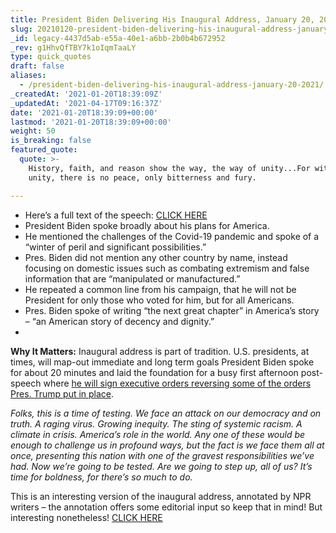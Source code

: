 ```yaml
---
title: President Biden Delivering His Inaugural Address, January 20, 2021.
slug: 20210120-president-biden-delivering-his-inaugural-address-january-20-2021
_id: legacy-4437d5ab-e55a-40e1-a6bb-2b0b4b672952
_rev: g1HhvQfTBY7k1oIqmTaaLY
type: quick_quotes
draft: false
aliases:
  - /president-biden-delivering-his-inaugural-address-january-20-2021/
_createdAt: '2021-01-20T18:39:09Z'
_updatedAt: '2021-04-17T09:16:37Z'
date: '2021-01-20T18:39:09+00:00'
lastmod: '2021-01-20T18:39:09+00:00'
weight: 50
is_breaking: false
featured_quote:
  quote: >-
    History, faith, and reason show the way, the way of unity...For without
    unity, there is no peace, only bitterness and fury.

---
```

* Here’s a full text of the speech: [CLICK HERE](https://abc11.com/joe-biden-inaugural-address-inauguration-speech-video-2021-watch/9694215/)
* President Biden spoke broadly about his plans for America.
* He mentioned the challenges of the Covid-19 pandemic and spoke of a “winter of peril and significant possibilities.”
* Pres. Biden did not mention any other country by name, instead focusing on domestic issues such as combating extremism and false information that are “manipulated or manufactured.”
* He repeated a common line from his campaign, that he will not be President for only those who voted for him, but for all Americans.
* Pres. Biden spoke of writing “the next great chapter” in America’s story – “an American story of decency and dignity.”
* 

**Why It Matters:** Inaugural address is part of tradition. U.S. presidents, at times, will map-out immediate and long term goals President Biden spoke for about 20 minutes and laid the foundation for a busy first afternoon post-speech where [he will sign executive orders reversing some of the orders Pres. Trump put in place](https://www.cbsnews.com/news/biden-president-executive-actions-covid-19-climate-change-immigration/).

_Folks, this is a time of testing. We face an attack on our democracy and on truth. A raging virus. Growing inequity. The sting of systemic racism. A climate in crisis. America’s role in the world. Any one of these would be enough to challenge us in profound ways, but the fact is we face them all at once, presenting this nation with one of the gravest responsibilities we’ve had. Now we’re going to be tested. Are we going to step up, all of us? It’s time for boldness, for there’s so much to do._

This is an interesting version of the inaugural address, annotated by NPR writers – the annotation offers some editorial input so keep that in mind! But interesting nonetheless! [CLICK HERE](https://www.npr.org/2021/01/20/956922884/bidens-inaugural-address-annotated)